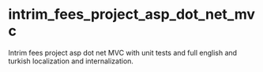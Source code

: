 # intrim_fees_project_asp_dot_net_mvc
Intrim fees project asp dot net MVC with unit tests and full english and turkish localization and internalization.
